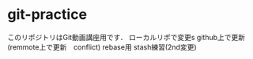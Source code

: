 # git-practice
このリポジトリはGit動画講座用です．
ローカルリポで変更s
github上で更新(remmote上で更新　conflict)
rebase用
stash練習(2nd変更)

